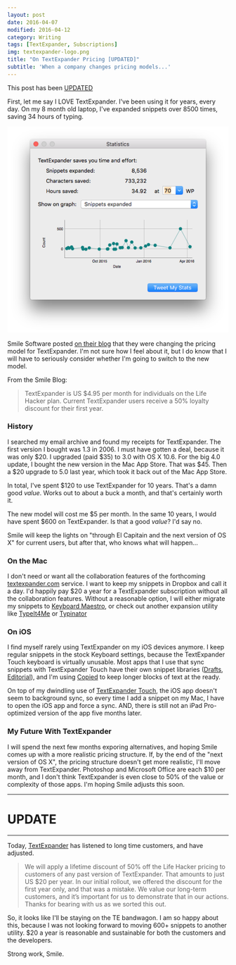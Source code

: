 ```yaml
---
layout: post
date: 2016-04-07
modified: 2016-04-12
category: Writing
tags: [TextExpander, Subscriptions]
img: textexpander-logo.png
title: "On TextExpander Pricing [UPDATED]"
subtitle: 'When a company changes pricing models...'
---
```


This post has been [UPDATED][1]

First, let me say I LOVE TextExpander. I've been using it for years, every day. On my 8 month old laptop, I've expanded snippets over 8500 times, saving 34 hours of typing.
<!-- more -->  
![TextExpander Stats][image-1]

Smile Software posted [on their blog][2] that they were changing the pricing model for TextExpander. I'm not sure how I feel about it, but I do know that I will have to seriously consider whether I'm going to switch to the new model.

From the Smile Blog:

> TextExpander is US $4.95 per month for individuals on the Life Hacker plan. Current TextExpander users receive a 50% loyalty discount for their first year. 

### History
I searched my email archive and found my receipts for TextExpander. The first version I bought was 1.3 in 2006. I must have gotten a deal, because it was only $20. I upgraded (paid $35) to 3.0 with OS X 10.6. For the big 4.0 update, I bought the new version in the Mac App Store. That was $45. Then a $20 upgrade to 5.0 last year, which took it back out of the Mac App Store. 

In total, I've spent $120 to use TextExpander for 10 years. That's a damn good _value_. Works out to about a buck a month, and that's certainly worth it.

The new model will cost me $5 per month. In the same 10 years, I would have spent $600 on TextExpander. Is that a good _value_? I'd say no. 

Smile will keep the lights on "through El Capitain and the next version of OS X" for current users, but after that, who knows what will happen...

### On the Mac
I don't need or want all the collaboration features of the forthcoming [textexpander.com][3] service. I want to keep my snippets in Dropbox and call it a day. I'd happily pay $20 a year for a TextExpander subscription without all the collaboration features. Without a reasonable option, I will either migrate my snippets to [Keyboard Maestro][4], or check out another expansion utility like [TypeIt4Me][5] or [Typinator][6]

### On iOS
I find myself rarely using TextExpander on my iOS devices anymore. I keep regular snippets in the stock Keyboard settings, because the TextExpander Touch keyboard is virtually unusable. Most apps that I use that sync snippets with TextExpander Touch have their own snippet libraries ([Drafts][7], [Editorial][8]), and I'm using [Copied][9] to keep longer blocks of text at the ready. 

On top of my dwindling use of [TextExpander Touch][10], the iOS app doesn't seem to background sync, so every time I add a snippet on my Mac, I have to open the iOS app and force a sync. AND, there is still not an iPad Pro-optimized version of the app five months later. 

### My Future With TextExpander
I will spend the next few months exporing alternatives, and hoping Smile comes up with a more realistic pricing structure. If, by the end of the "next version of OS X", the pricing structure doesn't get more realistic, I'll move away from TextExpander. 
<a href name="UPDATE"></a>
Photoshop and Microsoft Office are each $10 per month, and I don't think TextExpander is even close to 50% of the value or complexity of those apps. I'm hoping Smile adjusts this soon. 



---

# UPDATE

---

Today, [TextExpander][11] has listened to long time customers, and have adjusted.

> We will apply a lifetime discount of 50% off the Life Hacker pricing to customers of any past version of TextExpander. That amounts to just US $20 per year. In our initial rollout, we offered the discount for the first year only, and that was a mistake. We value our long-term customers, and it’s important for us to demonstrate that in our actions. Thanks for bearing with us as we sorted this out.

So, it looks like I'll be staying on the TE bandwagon.  I am so happy about this, because I was not looking forward to moving 600+ snippets to another utility.  $20 a year is reasonable and sustainable for both the customers and the developers.

Strong work, Smile.



[1]:	#UPDATE
[2]:	https://smilesoftware.com/press/entry/smile-launches-textexpander-com-with-apps-for-mac-iphone-and-windows-beta
[3]:	http://www.textexpander.com
[4]:	http://www.keyboardmaestro.com/main/
[5]:	http://www.ettoresoftware.com/products/typeit4me/
[6]:	http://www.ergonis.com/products/typinator/
[7]:	https://geo.itunes.apple.com/us/app/drafts-4-quickly-capture-notes/id905337691?mt=8
[8]:	https://geo.itunes.apple.com/us/app/editorial/id673907758?mt=8
[9]:	https://geo.itunes.apple.com/us/app/copied-copy-paste-everywhere/id1015767349?mt=8
[10]:	https://geo.itunes.apple.com/us/app/textexpander-+-keyboard-type/id1075927186?mt=8
[11]:	https://smilesoftware.com/textexpander/entry/textexpander-adjustments

[image-1]: /assets/img/post/text-expander-stats.png